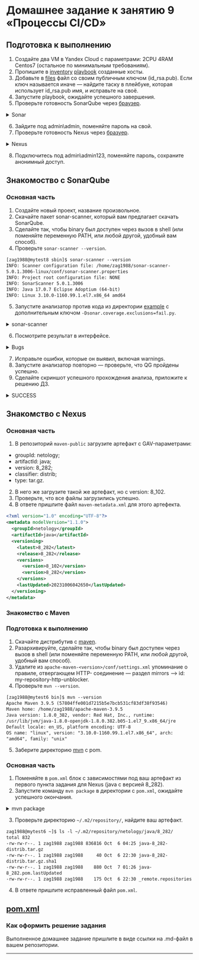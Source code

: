 # Домашнее задание к занятию 9 «Процессы CI/CD»

## Подготовка к выполнению

1. Создайте два VM в Yandex Cloud с параметрами: 2CPU 4RAM Centos7 (остальное по минимальным требованиям).
2. Пропишите в [inventory](./infrastructure/inventory/cicd/hosts.yml) [playbook](./infrastructure/site.yml) созданные хосты.
3. Добавьте в [files](./infrastructure/files/) файл со своим публичным ключом (id_rsa.pub). Если ключ называется иначе — найдите таску в плейбуке, которая использует id_rsa.pub имя, и исправьте на своё.
4. Запустите playbook, ожидайте успешного завершения.
5. Проверьте готовность SonarQube через [браузер](http://localhost:9000).

<details>
<summary> Sonar </summary>

![Alt text](IMG/1.PNG)

</details>

6. Зайдите под admin\admin, поменяйте пароль на свой.
7.  Проверьте готовность Nexus через [бразуер](http://localhost:8081).

<details>
<summary> Nexus </summary>

![Alt text](IMG/2.PNG)

</details>

8. Подключитесь под admin\admin123, поменяйте пароль, сохраните анонимный доступ.

## Знакомоство с SonarQube

### Основная часть

1. Создайте новый проект, название произвольное.
2. Скачайте пакет sonar-scanner, который вам предлагает скачать SonarQube.
3. Сделайте так, чтобы binary был доступен через вызов в shell (или поменяйте переменную PATH, или любой другой, удобный вам способ).
4. Проверьте `sonar-scanner --version`.

```shell
[zag1988@mytest8 sbin]$ sonar-scanner --version
INFO: Scanner configuration file: /home/zag1988/sonar-scanner-5.0.1.3006-linux/conf/sonar-scanner.properties
INFO: Project root configuration file: NONE
INFO: SonarScanner 5.0.1.3006
INFO: Java 17.0.7 Eclipse Adoptium (64-bit)
INFO: Linux 3.10.0-1160.99.1.el7.x86_64 amd64
```

5. Запустите анализатор против кода из директории [example](./example) с дополнительным ключом `-Dsonar.coverage.exclusions=fail.py`.

<details>
<summary>sonar-scanner</summary>

```shell
[zag1988@mytest8 example]$ sonar-scanner \
>   -Dsonar.projectKey=myproject \
>   -Dsonar.sources=. \
>   -Dsonar.host.url=http://62.84.124.130:9000 \
>   -Dsonar.login=78fd7436feb51337e8e6e8c13cb70491155e5405 \
> -Dsonar.coverage.exclusions=fail.py
INFO: Scanner configuration file: /home/zag1988/sonar-scanner-5.0.1.3006-linux/conf/sonar-scanner.properties
INFO: Project root configuration file: NONE
INFO: SonarScanner 5.0.1.3006
INFO: Java 17.0.7 Eclipse Adoptium (64-bit)
INFO: Linux 3.10.0-1160.99.1.el7.x86_64 amd64
INFO: User cache: /home/zag1988/.sonar/cache
INFO: Analyzing on SonarQube server 9.1.0
INFO: Default locale: "en_US", source code encoding: "UTF-8" (analysis is platform dependent)
INFO: Load global settings
INFO: Load global settings (done) | time=72ms
INFO: Server id: 9CFC3560-AYsCnG1i19Sh0Z1aS8tS
INFO: User cache: /home/zag1988/.sonar/cache
INFO: Load/download plugins
INFO: Load plugins index
INFO: Load plugins index (done) | time=29ms
INFO: Load/download plugins (done) | time=119ms
INFO: Process project properties
INFO: Process project properties (done) | time=9ms
INFO: Execute project builders
INFO: Execute project builders (done) | time=1ms
INFO: Project key: myproject
INFO: Base dir: /home/zag1988/example
INFO: Working dir: /home/zag1988/example/.scannerwork
INFO: Load project settings for component key: 'myproject'
INFO: Load project settings for component key: 'myproject' (done) | time=17ms
INFO: Load quality profiles
INFO: Load quality profiles (done) | time=86ms
INFO: Load active rules
INFO: Load active rules (done) | time=1287ms
WARN: SCM provider autodetection failed. Please use "sonar.scm.provider" to define SCM of your project, or disable the SCM Sensor in the project settings.
INFO: Indexing files...
INFO: Project configuration:
INFO:   Excluded sources for coverage: fail.py
INFO: 1 file indexed
INFO: Quality profile for py: Sonar way
INFO: ------------- Run sensors on module myproject
INFO: Load metrics repository
INFO: Load metrics repository (done) | time=39ms
INFO: Sensor Python Sensor [python]
WARN: Your code is analyzed as compatible with python 2 and 3 by default. This will prevent the detection of issues specific to python 2 or python 3. You can get a more precise analysis by setting a python version in your configuration via the parameter "sonar.python.version"
INFO: Starting global symbols computation
INFO: 1 source file to be analyzed
INFO: Load project repositories
INFO: Load project repositories (done) | time=17ms
INFO: 1/1 source file has been analyzed
INFO: Starting rules execution
INFO: 1 source file to be analyzed
INFO: 1/1 source file has been analyzed
INFO: Sensor Python Sensor [python] (done) | time=841ms
INFO: Sensor Cobertura Sensor for Python coverage [python]
INFO: Sensor Cobertura Sensor for Python coverage [python] (done) | time=8ms
INFO: Sensor PythonXUnitSensor [python]
INFO: Sensor PythonXUnitSensor [python] (done) | time=1ms
INFO: Sensor CSS Rules [cssfamily]
INFO: No CSS, PHP, HTML or VueJS files are found in the project. CSS analysis is skipped.
INFO: Sensor CSS Rules [cssfamily] (done) | time=1ms
INFO: Sensor JaCoCo XML Report Importer [jacoco]
INFO: 'sonar.coverage.jacoco.xmlReportPaths' is not defined. Using default locations: target/site/jacoco/jacoco.xml,target/site/jacoco-it/jacoco.xml,build/reports/jacoco/test/jacocoTestReport.xml
INFO: No report imported, no coverage information will be imported by JaCoCo XML Report Importer
INFO: Sensor JaCoCo XML Report Importer [jacoco] (done) | time=13ms
INFO: Sensor C# Project Type Information [csharp]
INFO: Sensor C# Project Type Information [csharp] (done) | time=1ms
INFO: Sensor C# Analysis Log [csharp]
INFO: Sensor C# Analysis Log [csharp] (done) | time=9ms
INFO: Sensor C# Properties [csharp]
INFO: Sensor C# Properties [csharp] (done) | time=0ms
INFO: Sensor JavaXmlSensor [java]
INFO: Sensor JavaXmlSensor [java] (done) | time=1ms
INFO: Sensor HTML [web]
INFO: Sensor HTML [web] (done) | time=2ms
INFO: Sensor VB.NET Project Type Information [vbnet]
INFO: Sensor VB.NET Project Type Information [vbnet] (done) | time=1ms
INFO: Sensor VB.NET Analysis Log [vbnet]
INFO: Sensor VB.NET Analysis Log [vbnet] (done) | time=8ms
INFO: Sensor VB.NET Properties [vbnet]
INFO: Sensor VB.NET Properties [vbnet] (done) | time=1ms
INFO: ------------- Run sensors on project
INFO: Sensor Zero Coverage Sensor
INFO: Sensor Zero Coverage Sensor (done) | time=1ms
INFO: SCM Publisher No SCM system was detected. You can use the 'sonar.scm.provider' property to explicitly specify it.
INFO: CPD Executor Calculating CPD for 1 file
INFO: CPD Executor CPD calculation finished (done) | time=8ms
INFO: Analysis report generated in 79ms, dir size=103.0 kB
INFO: Analysis report compressed in 19ms, zip size=14.1 kB
INFO: Analysis report uploaded in 19ms
INFO: ANALYSIS SUCCESSFUL, you can browse http://62.84.124.130:9000/dashboard?id=myproject
INFO: Note that you will be able to access the updated dashboard once the server has processed the submitted analysis report
INFO: More about the report processing at http://62.84.124.130:9000/api/ce/task?id=AYsHa-wb19Sh0Z1aTByz
INFO: Analysis total time: 4.064 s
INFO: ------------------------------------------------------------------------
INFO: EXECUTION SUCCESS
INFO: ------------------------------------------------------------------------
INFO: Total time: 5.011s
INFO: Final Memory: 7M/34M
INFO: ------------------------------------------------------------------------
```
</details>


6. Посмотрите результат в интерфейсе.

<details>
<summary> Bugs </summary>

![Alt text](IMG/3.PNG)

</details>

7. Исправьте ошибки, которые он выявил, включая warnings.
8. Запустите анализатор повторно — проверьте, что QG пройдены успешно.
9. Сделайте скриншот успешного прохождения анализа, приложите к решению ДЗ.

<details>
<summary> SUCCESS </summary>

![Alt text](IMG/4.PNG)

</details>

## Знакомство с Nexus

### Основная часть

1. В репозиторий `maven-public` загрузите артефакт с GAV-параметрами:

 *    groupId: netology;
 *    artifactId: java;
 *    version: 8_282;
 *    classifier: distrib;
 *    type: tar.gz.
   
2. В него же загрузите такой же артефакт, но с version: 8_102.
3. Проверьте, что все файлы загрузились успешно.
4. В ответе пришлите файл `maven-metadata.xml` для этого артефекта.

```xml
<?xml version="1.0" encoding="UTF-8"?>
<metadata modelVersion="1.1.0">
  <groupId>netology</groupId>
  <artifactId>java</artifactId>
  <versioning>
    <latest>8_282</latest>
    <release>8_282</release>
    <versions>
      <version>8_102</version>
      <version>8_282</version>
    </versions>
    <lastUpdated>20231006042650</lastUpdated>
  </versioning>
</metadata>
```

### Знакомство с Maven

### Подготовка к выполнению

1. Скачайте дистрибутив с [maven](https://maven.apache.org/download.cgi).
2. Разархивируйте, сделайте так, чтобы binary был доступен через вызов в shell (или поменяйте переменную PATH, или любой другой, удобный вам способ).
3. Удалите из `apache-maven-<version>/conf/settings.xml` упоминание о правиле, отвергающем HTTP- соединение — раздел mirrors —> id: my-repository-http-unblocker.
4. Проверьте `mvn --version`.

```shell
[zag1988@mytest6 bin]$ mvn --version
Apache Maven 3.9.5 (57804ffe001d7215b5e7bcb531cf83df38f93546)
Maven home: /home/zag1988/apache-maven-3.9.5
Java version: 1.8.0_382, vendor: Red Hat, Inc., runtime: /usr/lib/jvm/java-1.8.0-openjdk-1.8.0.382.b05-1.el7_9.x86_64/jre
Default locale: en_US, platform encoding: UTF-8
OS name: "linux", version: "3.10.0-1160.99.1.el7.x86_64", arch: "amd64", family: "unix"
```
5. Заберите директорию [mvn](./mvn) с pom.


### Основная часть

1. Поменяйте в `pom.xml` блок с зависимостями под ваш артефакт из первого пункта задания для Nexus (java с версией 8_282).
2. Запустите команду `mvn package` в директории с `pom.xml`, ожидайте успешного окончания.

<details>
<summary> mvn package </summary>

```shell
[zag1988@mytest6 mvn]$ mvn package
[INFO] Scanning for projects...
[INFO] 
[INFO] --------------------< com.netology.app:simple-app >---------------------
[INFO] Building simple-app 1.0-SNAPSHOT
[INFO]   from pom.xml
[INFO] --------------------------------[ jar ]---------------------------------
Downloading from my-repo: http://158.160.44.98:8081/repository/maven-releases/netology/java/8_282/java-8_282.pom
Downloading from central: https://repo.maven.apache.org/maven2/netology/java/8_282/java-8_282.pom
[WARNING] The POM for netology:java:tar.gz:distrib:8_282 is missing, no dependency information available
[INFO] 
[INFO] --- resources:3.3.1:resources (default-resources) @ simple-app ---
[WARNING] Using platform encoding (UTF-8 actually) to copy filtered resources, i.e. build is platform dependent!
[INFO] skip non existing resourceDirectory /home/zag1988/mvn/src/main/resources
[INFO] 
[INFO] --- compiler:3.11.0:compile (default-compile) @ simple-app ---
[INFO] No sources to compile
[INFO] 
[INFO] --- resources:3.3.1:testResources (default-testResources) @ simple-app ---
[WARNING] Using platform encoding (UTF-8 actually) to copy filtered resources, i.e. build is platform dependent!
[INFO] skip non existing resourceDirectory /home/zag1988/mvn/src/test/resources
[INFO] 
[INFO] --- compiler:3.11.0:testCompile (default-testCompile) @ simple-app ---
[INFO] No sources to compile
[INFO] 
[INFO] --- surefire:3.1.2:test (default-test) @ simple-app ---
[INFO] No tests to run.
[INFO] 
[INFO] --- jar:3.3.0:jar (default-jar) @ simple-app ---
[WARNING] JAR will be empty - no content was marked for inclusion!
[INFO] Building jar: /home/zag1988/mvn/target/simple-app-1.0-SNAPSHOT.jar
[INFO] ------------------------------------------------------------------------
[INFO] BUILD SUCCESS
[INFO] ------------------------------------------------------------------------
[INFO] Total time:  7.507 s
[INFO] Finished at: 2023-10-07T01:26:32Z
[INFO] ------------------------------------------------------------------------
```
</details>

3. Проверьте директорию `~/.m2/repository/`, найдите ваш артефакт.

```shell
zag1988@mytest6 ~]$ ls -l ~/.m2/repository/netology/java/8_282/
total 832
-rw-rw-r--. 1 zag1988 zag1988 836816 Oct  6 04:25 java-8_282-distrib.tar.gz
-rw-rw-r--. 1 zag1988 zag1988     40 Oct  6 22:30 java-8_282-distrib.tar.gz.sha1
-rw-rw-r--. 1 zag1988 zag1988    880 Oct  7 01:26 java-8_282.pom.lastUpdated
-rw-rw-r--. 1 zag1988 zag1988    175 Oct  6 22:30 _remote.repositories
```
4. В ответе пришлите исправленный файл `pom.xml`.

[pom.xml](mvn/pom.xml)
---

### Как оформить решение задания

Выполненное домашнее задание пришлите в виде ссылки на .md-файл в вашем репозитории.

---
